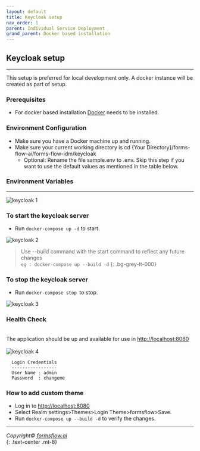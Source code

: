 ```yaml
---
layout: default
title: Keycloak setup
nav_order: 1
parent: Individual Service Deployment
grand_parent: Docker based installation
---
```

## Keycloak setup 

--- 

This setup is preferred for local development only. A docker instance will be created as part of setup.  

### Prerequisites  
- For docker based installation [Docker](https://www.docker.com/) needs to be installed.  

### Environment Configuration  

- Make sure you have a Docker machine up and running.
- Make sure your current working directory is cd {Your Directory}/forms-flow-ai/forms-flow-idm/keycloak
  * Optional: Rename the file sample.env to .env. Skip this step if you want to use the default values as mentioned in the table below.  

### Environment Variables  

 ---

 ![keycloak 1](../../../assets/setup/keycloak1.png)  

### To start the keycloak server  

 - Run `docker-compose up -d` to start.  

 ![keycloak 2](../../../assets/setup/keycloak2.png)  

 >  Use --build command with the start command to reflect any future changes  
 > `eg : docker-compose up --build -d`
 {: .bg-grey-lt-000}  


### To stop the keycloak server  

- Run `docker-compose stop `to stop.  

 ![keycloak 3](../../../assets/setup/keycloak3.png)  

### Health Check    
\
 The application should be up and available for use in [http://localhost:8080](http://localhost:8080/)   
\
  ![keycloak 4](../../../assets/setup/keycloak4.png)  

      Login Credentials
      -----------------
      User Name : admin
      Password  : changeme

### How to add custom theme  

- Log in to [http://localhost:8080](http://localhost:8080/)
- Select Realm settings>Themes>Login Theme>formsflow>Save.
- Run `docker-compose up --build -d` to verify the changes.

---
  *Copyright© [formsflow.ai](https://formsflow.ai/)*   
  {: .text-center .mt-8}